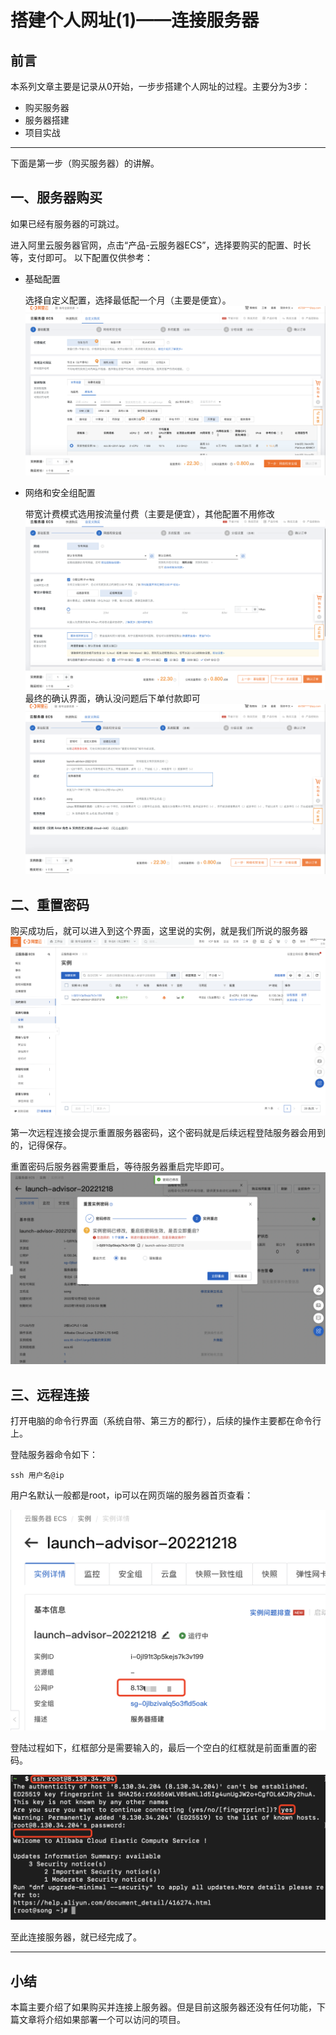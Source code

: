 # 搭建个人网址(1)——连接服务器

## 前言
本系列文章主要是记录从0开始，一步步搭建个人网址的过程。主要分为3步：
- 购买服务器
- 服务器搭建
- 项目实战

---

下面是第一步（购买服务器）的讲解。
## 一、服务器购买
如果已经有服务器的可跳过。

进入阿里云服务器官网，点击“产品-云服务器ECS”，选择要购买的配置、时长等，支付即可。
以下配置仅供参考：

- 基础配置

  选择自定义配置，选择最低配一个月（主要是便宜）。
  ![avatar](pic/购买服务器1.png)
- 网络和安全组配置

  带宽计费模式选用按流量付费（主要是便宜），其他配置不用修改
![avatar](pic/购买服务器2.png)
最终的确认界面，确认没问题后下单付款即可
![avatar](pic/购买服务器3.png)

## 二、重置密码
购买成功后，就可以进入到这个界面，这里说的实例，就是我们所说的服务器
![avatar](pic/购买服务器完毕.png)

第一次远程连接会提示重置服务器密码，这个密码就是后续远程登陆服务器会用到的，记得保存。

重置密码后服务器需要重启，等待服务器重启完毕即可。
![avatar](pic/重启服务器.png)

## 三、远程连接
打开电脑的命令行界面（系统自带、第三方的都行），后续的操作主要都在命令行上。 

登陆服务器命令如下：

`ssh 用户名@ip`

用户名默认一般都是root，ip可以在网页端的服务器首页查看：

![avatar](pic/查看服务器ip.png)

登陆过程如下，红框部分是需要输入的，最后一个空白的红框就是前面重置的密码。

![avatar](pic/登陆服务器.png)

至此连接服务器，就已经完成了。

---
## 小结
本篇主要介绍了如果购买并连接上服务器。但是目前这服务器还没有任何功能，下篇文章将介绍如果部署一个可以访问的项目。

